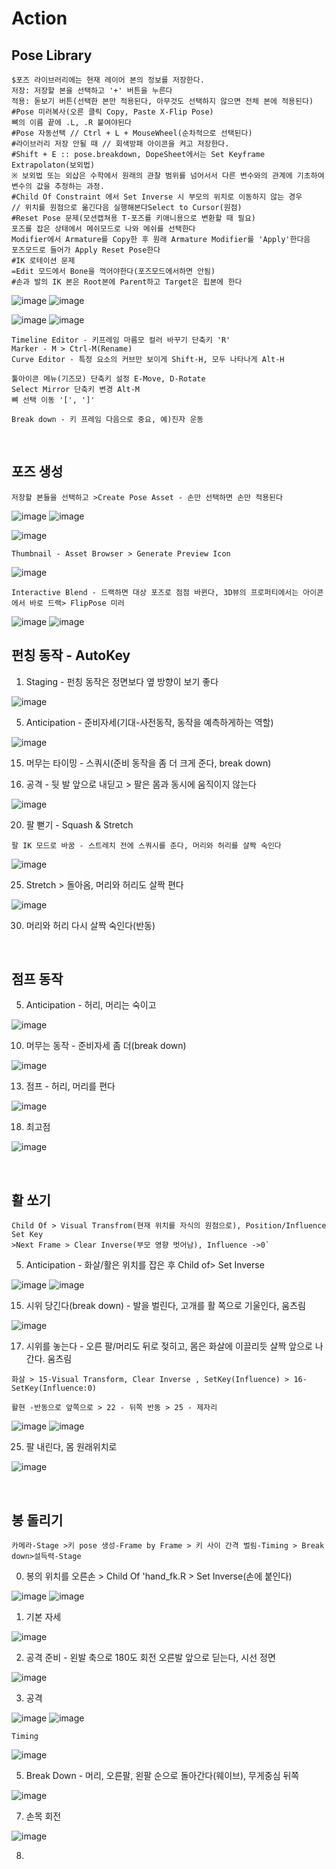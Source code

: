 Action
=======

Pose Library
----------------

```
$포즈 라이브러리에는 현재 레이어 본의 정보를 저장한다.
저장: 저장할 본을 선택하고 '+' 버튼을 누른다
적용: 돋보기 버튼(선택한 본만 적용된다, 아무것도 선택하지 않으면 전체 본에 적용된다)
#Pose 미러복사(오른 클릭 Copy, Paste X-Flip Pose)
뼈의 이름 끝에 .L, .R 붙여야된다 
#Pose 자동선택 // Ctrl + L + MouseWheel(순차적으로 선택된다)
#라이브러리 저장 안될 때 // 회색방패 아이콘을 켜고 저장한다.
#Shift + E :: pose.breakdown, DopeSheet에서는 Set Keyframe Extrapolaton(보외법)
※ 보외법 또는 외삽은 수학에서 원래의 관찰 범위를 넘어서서 다른 변수와의 관계에 기초하여 변수의 값을 추정하는 과정.
#Child Of Constraint 에서 Set Inverse 시 부모의 위치로 이동하지 않는 경우 
// 위치를 원점으로 옮긴다음 실행해본다Select to Cursor(원점)
#Reset Pose 문제(모션캡쳐용 T-포즈를 키애니용으로 변환할 때 필요)
포즈를 잡은 상태에서 메쉬모드로 나와 메쉬를 선택한다
Modifier에서 Armature를 Copy한 후 원래 Armature Modifier를 'Apply'한다음
포즈모드로 들어가 Apply Reset Pose한다
#IK 로테이션 문제
=Edit 모드에서 Bone을 꺽어야한다(포즈모드에서하면 안됨)
#손과 발의 IK 본은 Root본에 Parent하고 Target은 힙본에 한다
```

![image](https://user-images.githubusercontent.com/30430227/159687653-343efa55-ff03-4cf0-bab5-b5c6f18788a1.png)
![image](https://user-images.githubusercontent.com/30430227/159688362-0e0fa0b6-2005-447d-8fce-0003cf61b4d6.png)

![image](https://user-images.githubusercontent.com/30430227/159687676-75d4d8d0-cd34-4a62-b95c-88093ef33219.png)
![image](https://user-images.githubusercontent.com/30430227/159687711-50b8e887-9f27-49fb-af8b-cc534b6d59a9.png)

```
Timeline Editor - 키프레임 마름모 컬러 바꾸기 단축키 'R'
Marker - M > Ctrl-M(Rename)
Curve Editor - 특정 요소의 커브만 보이게 Shift-H, 모두 나타나게 Alt-H

툴아이콘 메뉴(기즈모) 단축키 설정 E-Move, D-Rotate
Select Mirror 단축키 변경 Alt-M
뼈 선택 이동 '[', ']' 
```

`Break down - 키 프레임 다음으로 중요, 예)진자 운동`

<br>

포즈 생성
----------

`저장할 본들을 선택하고 >Create Pose Asset - 손만 선택하면 손만 적용된다`

![image](https://user-images.githubusercontent.com/30430227/159226043-3684d1e1-7198-4f35-abae-9f57a4313e25.png)
![image](https://user-images.githubusercontent.com/30430227/159226084-13ab206c-278c-4d78-bd64-d4027ff39965.png)

![image](https://user-images.githubusercontent.com/30430227/159225890-b418feca-2fb4-412b-b7bd-beb6e082996a.png)

`Thumbnail - Asset Browser > Generate Preview Icon`

![image](https://user-images.githubusercontent.com/30430227/159226206-7dd48971-e808-49bb-9497-d75990fd68f4.png)

`Interactive Blend - 드랙하면 대상 포즈로 점점 바뀐다, 3D뷰의 프로퍼티에서는 아이콘에서 바로 드랙> FlipPose 미러 `

![image](https://user-images.githubusercontent.com/30430227/159226697-a00b30d0-a181-4ac2-a146-f5a21ac9740e.png)
![image](https://user-images.githubusercontent.com/30430227/159226737-28302d83-1096-4fb9-8a17-b04d59c00689.png)


펀칭 동작 - AutoKey
---------------------

1. Staging - 펀칭 동작은 정면보다 옆 방향이 보기 좋다

![image](https://user-images.githubusercontent.com/30430227/159426288-64375e21-fd13-4b05-9cb2-cf31d8cceb63.png)

5. Anticipation - 준비자세(기대-사전동작, 동작을 예측하게하는 역할)

![image](https://user-images.githubusercontent.com/30430227/159428690-0cd8974b-80d6-4b53-b9aa-7c566f7b9389.png)

15. 머무는 타이밍 - 스쿼시(준비 동작을 좀 더 크게 준다, break down)

18. 공격 - 뒷 발 앞으로 내딛고 > 팔은 몸과 동시에 움직이지 않는다

![image](https://user-images.githubusercontent.com/30430227/159431220-796e6b83-f2d8-43c9-a4c3-abb96439099a.png)

20. 팔 뻗기 - Squash & Stretch 

`팔 IK 모드로 바꿈 - 스트레치 전에 스쿼시를 준다, 머리와 허리를 살짝 숙인다`

![image](https://user-images.githubusercontent.com/30430227/159435615-c8ffd91d-0511-48a3-83f8-188bc028e5bb.png)

25. Stretch > 돌아옴, 머리와 허리도 살짝 편다

![image](https://user-images.githubusercontent.com/30430227/159435767-6d136c44-a522-4256-88b9-510222c04e2a.png)

30. 머리와 허리 다시 살짝 숙인다(반동)

<br>

점프 동작 
-----------

5. Anticipation - 허리, 머리는 숙이고

![image](https://user-images.githubusercontent.com/30430227/159442900-71687f70-2b5f-47c9-922e-615061a7079e.png)

10. 머무는 동작 - 준비자세 좀 더(break down)

![image](https://user-images.githubusercontent.com/30430227/159443413-6ec5d6eb-9c06-4d85-982c-851f15d5238d.png)

13. 점프 - 허리, 머리를 편다

![image](https://user-images.githubusercontent.com/30430227/159444086-2d09e149-067a-43f6-8208-86dc8cf61513.png)

18. 최고점 

![image](https://user-images.githubusercontent.com/30430227/159444645-475910d3-979a-495c-84fa-477c315d53c0.png)

<br>

활 쏘기
-----

```
Child Of > Visual Transfrom(현재 위치를 자식의 원점으로), Position/Influence Set Key
>Next Frame > Clear Inverse(부모 영향 벗어남), Influence ->0`
```

5. Anticipation - 화살/활은 위치를 잡은 후 Child of> Set Inverse

![image](https://user-images.githubusercontent.com/30430227/159646040-90ba619d-951b-4232-94ed-c005e021e506.png)
![image](https://user-images.githubusercontent.com/30430227/159647090-967146b1-7fb1-4a00-842f-411ba9764770.png)

15. 시위 당긴다(break down) - 발을 벌린다, 고개를 활 쪽으로 기울인다, 움츠림

![image](https://user-images.githubusercontent.com/30430227/159647161-a7fd7a02-f9cb-4d0d-ad26-f9a990265ff4.png)

17. 시위를 놓는다 - 오른 팔/머리도 뒤로 젖히고, 몸은 화살에 이끌리듯 살짝 앞으로 나간다. 움츠림 

`화살 > 15-Visual Transform, Clear Inverse , SetKey(Influence) > 16-SetKey(Influence:0)`

`활현 -반동으로 앞쪽으로 > 22 - 뒤쪽 반동 > 25 - 제자리`

![image](https://user-images.githubusercontent.com/30430227/159647182-d4e90683-318d-4ced-927b-3f0e27b36ff8.png)
![image](https://user-images.githubusercontent.com/30430227/159648277-cf65523a-8f09-47c4-ad7e-10ebd95a0dde.png)

25. 팔 내린다, 몸 원래위치로

![image](https://user-images.githubusercontent.com/30430227/159649793-5a88c04e-ddd1-4550-9520-34804204213e.png)

<br>

봉 돌리기
----------

`카메라-Stage >키 pose 생성-Frame by Frame > 키 사이 간격 벌림-Timing > Break down>설득력-Stage`

0. 봉의 위치를 오른손 > Child Of 'hand_fk.R > Set Inverse(손에 붙인다)

![image](https://user-images.githubusercontent.com/30430227/159819108-e79310fe-5e16-4781-9314-2da86f9401fc.png)
![image](https://user-images.githubusercontent.com/30430227/159817326-a374356f-59be-46b6-8366-2ebada5c8203.png)

1. 기본 자세 

![image](https://user-images.githubusercontent.com/30430227/159819248-03b79ab7-99e5-4bd4-826c-53fa649424bf.png)

2. 공격 준비 - 왼발 축으로 180도 회전 오른발 앞으로 딛는다, 시선 정면

![image](https://user-images.githubusercontent.com/30430227/159823439-546e408b-dc7f-4750-aae6-06aa92f480db.png)

3. 공격 

![image](https://user-images.githubusercontent.com/30430227/159824514-5738a0ee-d08f-415e-89ca-98c6459b94f1.png)
![image](https://user-images.githubusercontent.com/30430227/159824525-e5070a0f-2acd-4b11-b5e4-29e4cbc6b530.png)

`Timing`

![image](https://user-images.githubusercontent.com/30430227/159824869-8be9fd80-1da9-4249-bffd-7db285b7ee62.png)

5. Break Down - 머리, 오른팔, 왼팔 순으로 돌아간다(웨이브), 무게중심 뒤쪽

![image](https://user-images.githubusercontent.com/30430227/159826254-bcf62550-837e-41f6-9791-d10e8a3117c0.png)

7. 손목 회전 

![image](https://user-images.githubusercontent.com/30430227/159826773-f81e57e0-03cb-45d7-a421-17b7c81e02d8.png)

8. 
